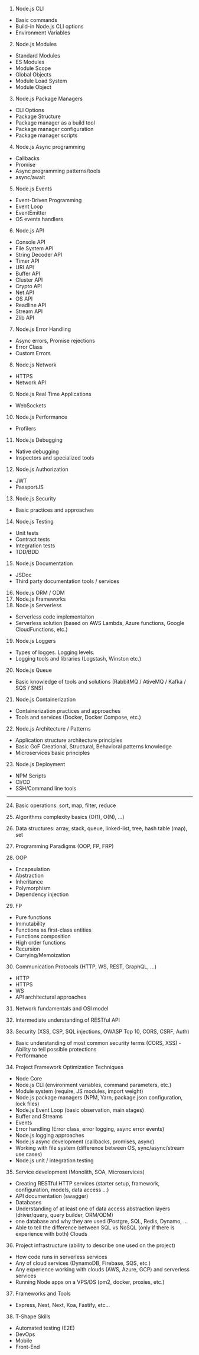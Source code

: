 1.  Node.js CLI

- Basic commands
- Build-in Node.js CLI options
- Environment Variables

2.  Node.js Modules

- Standard Modules
- ES Modules
- Module Scope
- Global Objects
- Module Load System
- Module Object

3.  Node.js Package Managers

- CLI Options
- Package Structure
- Package manager as a build tool
- Package manager configuration
- Package manager scripts

4.  Node.js Async programming

- Callbacks
- Promise
- Async programming patterns/tools
- async/await

5.  Node.js Events

- Event-Driven Programming
- Event Loop
- EventEmitter
- OS events handlers

6.  Node.js API

- Console API
- File System API
- String Decoder API
- Timer API
- URI API
- Buffer API
- Cluster API
- Crypto API
- Net API
- OS API
- Readline API
- Stream API
- Zlib API

7.  Node.js Error Handling

- Async errors, Promise rejections
- Error Class
- Custom Errors

8.  Node.js Network

- HTTPS
- Network API

9.  Node.js Real Time Applications

- WebSockets

10. Node.js Performance

- Profilers

11. Node.js Debugging

- Native debugging
- Inspectors and specialized tools

12. Node.js Authorization

- JWT
- PassportJS

13. Node.js Security

- Basic practices and approaches

14. Node.js Testing

- Unit tests
- Contract tests
- Integration tests
- TDD/BDD

15. Node.js Documentation

- JSDoc
- Third party documentation tools / services

16. Node.js ORM / ODM
17. Node.js Frameworks
18. Node.js Serverless

- Serverless code implementaiton
- Serverless solution (based on AWS Lambda, Azure functions, Google CloudFunctions, etc.)

19. Node.js Loggers

- Types of logges. Logging levels.
- Logging tools and libraries (Logstash, Winston etc.)

20. Node.js Queue

- Basic knowledge of tools and solutions (RabbitMQ / AtiveMQ / Kafka / SQS / SNS)

21. Node.js Containerization

- Containerization practices and approaches
- Tools and services (Docker, Docker Compose, etc.)

22. Node.js Architecture / Patterns

- Application structure architecture principles
- Basic GoF Creational, Structural, Behavioral patterns knowledge
- Microservices basic principles

23. Node.js Deployment

- NPM Scripts
- CI/CD
- SSH/Command line tools

---

24. Basic operations: sort, map, filter, reduce
25. Algorithms complexity basics (O(1), O(N), ...)
26. Data structures: array, stack, queue, linked-list, tree, hash table (map), set
27. Programming Paradigms (OOP, FP, FRP)

28. OOP

- Encapsulation
- Abstraction
- Inheritance
- Polymorphism
- Dependency injection

29. FP

- Pure functions
- Immutability
- Functions as first-class entities
- Functions composition
- High order functions
- Recursion
- Currying/Memoization


30. Communication Protocols (HTTP, WS, REST, GraphQL, ...)
- HTTP
- HTTPS
- WS
- API architectural approaches

31. Network fundamentals and OSI model

32. Intermediate understanding of RESTful API

33. Security (XSS, CSP, SQL injections, OWASP Top 10, CORS, CSRF, Auth)
- Basic understanding of most common security terms (CORS, XSS)
 -Ability to tell possible protections
- Performance


34. Project Framework Optimization Techniques
- Node Core
- Node.js CLI (environment variables, command parameters, etc.)
- Module system (require, JS modules, import weight)
- Node.js package managers (NPM, Yarn, package.json configuration, lock files)
- Node.js Event Loop (basic observation, main stages)
- Buffer and Streams
- Events
- Error handling (Error class, error logging, async error events)
- Node.js logging approaches
- Node.js async development (callbacks, promises, async)
- Working with file system (difference between OS, sync/async/stream use cases)
- Node.js unit / integration testing

35. Service development (Monolith, SOA, Microservices)

- Creating RESTful HTTP services (starter setup, framework, configuration, models, data access ...)
- API documentation (swagger)
- Databases
- Understanding of at least one of data access abstraction layers (driver/query, query builder, ORM/ODM)
- one database and why they are used (Postgre, SQL, Redis, Dynamo, ...
- Able to tell the difference between SQL vs NoSQL (only if there is experience with both)
Clouds

36. Project infrastructure (ability to describe one used on the project)
- How code runs in serverless services
- Any of cloud services (DynamoDB, Firebase, SQS, etc.)
- Any experience working with clouds (AWS, Azure, GCP) and serverless services
- Running Node apps on a VPS/DS (pm2, docker, proxies, etc.)

37. Frameworks and Tools
- Express, Nest, Next, Koa, Fastify, etc...

38. T-Shape Skills
- Automated testing (E2E)
- DevOps
- Mobile
- Front-End
